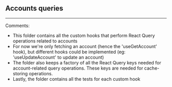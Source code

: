 ## Accounts queries

---

Comments:

- This folder contains all the custom hooks that perform React Query
  operations related to accounts
- For now we're only fetching an account (hence the 'useGetAccount' hook), but different hooks could be
  implemented (eg: 'useUpdateAccount' to update an account)
- The folder also keeps a factory of all the React Query keys needed
  for account-related query operations. These keys are needed for
  cache-storing operations.
- Lastly, the folder contains all the tests for each custom hook
